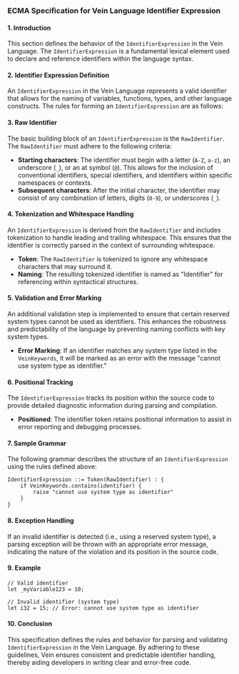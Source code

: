 ### ECMA Specification for Vein Language Identifier Expression

#### 1. Introduction

This section defines the behavior of the `IdentifierExpression` in the Vein Language. The `IdentifierExpression` is a fundamental lexical element used to declare and reference identifiers within the language syntax.

#### 2. Identifier Expression Definition

An `IdentifierExpression` in the Vein Language represents a valid identifier that allows for the naming of variables, functions, types, and other language constructs. The rules for forming an `IdentifierExpression` are as follows:

#### 3. Raw Identifier

The basic building block of an `IdentifierExpression` is the `RawIdentifier`. The `RawIdentifier` must adhere to the following criteria:

- **Starting characters**: The identifier must begin with a letter (`A-Z`, `a-z`), an underscore (`_`), or an at symbol (`@`). This allows for the inclusion of conventional identifiers, special identifiers, and identifiers within specific namespaces or contexts.
- **Subsequent characters**: After the initial character, the identifier may consist of any combination of letters, digits (`0-9`), or underscores (`_`).

#### 4. Tokenization and Whitespace Handling

An `IdentifierExpression` is derived from the `RawIdentifier` and includes tokenization to handle leading and trailing whitespace. This ensures that the identifier is correctly parsed in the context of surrounding whitespace.

- **Token**: The `RawIdentifier` is tokenized to ignore any whitespace characters that may surround it.
- **Naming**: The resulting tokenized identifier is named as "Identifier" for referencing within syntactical structures.

#### 5. Validation and Error Marking

An additional validation step is implemented to ensure that certain reserved system types cannot be used as identifiers. This enhances the robustness and predictability of the language by preventing naming conflicts with key system types.

- **Error Marking**: If an identifier matches any system type listed in the `VeinKeywords`, it will be marked as an error with the message "cannot use system type as identifier."

#### 6. Positional Tracking

The `IdentifierExpression` tracks its position within the source code to provide detailed diagnostic information during parsing and compilation.

- **Positioned**: The identifier token retains positional information to assist in error reporting and debugging processes.

#### 7. Sample Grammar

The following grammar describes the structure of an `IdentifierExpression` using the rules defined above:

```
IdentifierExpression ::= Token(RawIdentifier) : {
    if VeinKeywords.contains(identifier) {
        raise "cannot use system type as identifier"
    }
}
```

#### 8. Exception Handling

If an invalid identifier is detected (i.e., using a reserved system type), a parsing exception will be thrown with an appropriate error message, indicating the nature of the violation and its position in the source code.

#### 9. Example

```vein
// Valid identifier
let _myVariable123 = 10;

// Invalid identifier (system type)
let i32 = 15; // Error: cannot use system type as identifier
```

#### 10. Conclusion

This specification defines the rules and behavior for parsing and validating `IdentifierExpression` in the Vein Language. By adhering to these guidelines, Vein ensures consistent and predictable identifier handling, thereby aiding developers in writing clear and error-free code.